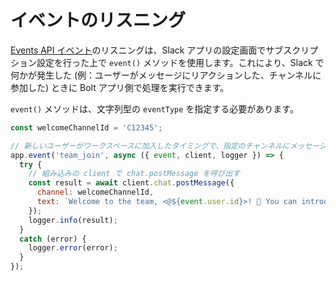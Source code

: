 # イベントのリスニング

[Events API イベント](/apis/events-api/)のリスニングは、Slack アプリの設定画面でサブスクリプション設定を行った上で `event()` メソッドを使用します。これにより、Slack で何かが発生した (例：ユーザーがメッセージにリアクションした、チャンネルに参加した) ときに Bolt アプリ側で処理を実行できます。

`event()` メソッドは、文字列型の `eventType` を指定する必要があります。

```javascript
const welcomeChannelId = 'C12345';

// 新しいユーザーがワークスペースに加入したタイミングで、指定のチャンネルにメッセージを送信して自己紹介を促す
app.event('team_join', async ({ event, client, logger }) => {
  try {
    // 組み込みの client で chat.postMessage を呼び出す
    const result = await client.chat.postMessage({
      channel: welcomeChannelId,
      text: `Welcome to the team, <@${event.user.id}>! 🎉 You can introduce yourself in this channel.`
    });
    logger.info(result);
  }
  catch (error) {
    logger.error(error);
  }
});
```